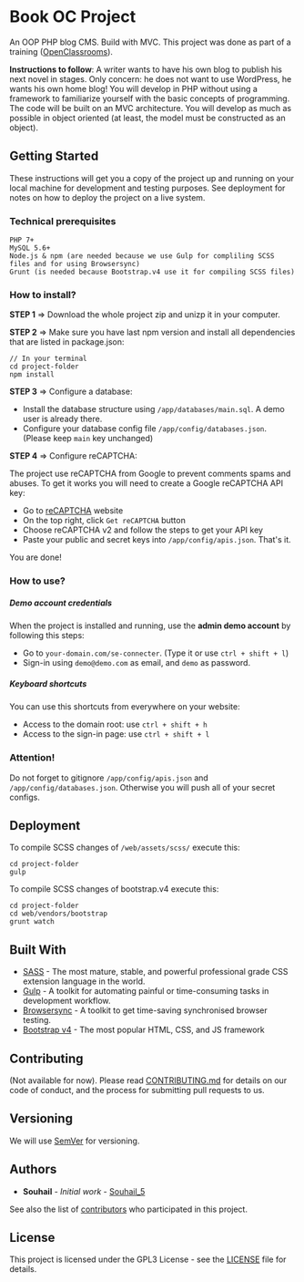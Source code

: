 # Book OC Project

An OOP PHP blog CMS. Build with MVC. This project was done as part of a training ([OpenClassrooms](https://openclassrooms.com/)).

**Instructions to follow**:
A writer wants to have his own blog to publish his next novel in stages. Only concern: he does not want to use WordPress, he wants his own home blog!
You will develop in PHP without using a framework to familiarize yourself with the basic concepts of programming. The code will be built on an MVC architecture. You will develop as much as possible in object oriented (at least, the model must be constructed as an object).

## Getting Started

These instructions will get you a copy of the project up and running on your local machine for development and testing purposes. See deployment for notes on how to deploy the project on a live system.

### Technical prerequisites

```
PHP 7+
MySQL 5.6+
Node.js & npm (are needed because we use Gulp for compliling SCSS files and for using Browsersync)
Grunt (is needed because Bootstrap.v4 use it for compiling SCSS files)
```

### How to install?

**STEP 1** => Download the whole project zip and unizp it in your computer.

**STEP 2** => Make sure you have last npm version and install all dependencies that are listed in package.json:

```
// In your terminal
cd project-folder
npm install
```

**STEP 3** => Configure a database:
* Install the database structure using `/app/databases/main.sql`. A demo user is already there.
* Configure your database config file `/app/config/databases.json`. (Please keep `main` key unchanged)

**STEP 4** => Configure reCAPTCHA:

The project use reCAPTCHA from Google to prevent comments spams and abuses. To get it works you will need to create a Google reCAPTCHA API key:
* Go to [reCAPTCHA](https://www.google.com/recaptcha/) website
* On the top right, click `Get reCAPTCHA` button
* Choose reCAPTCHA v2 and follow the steps to get your API key
* Paste your public and secret keys into `/app/config/apis.json`. That's it.

You are done!

### How to use?

##### Demo account credentials

When the project is installed and running, use the **admin demo account** by following this steps:
* Go to `your-domain.com/se-connecter`. (Type it or use `ctrl + shift + l`)
* Sign-in using `demo@demo.com` as email, and `demo` as password.

##### Keyboard shortcuts

You can use this shortcuts from everywhere on your website:

* Access to the domain root: use `ctrl + shift + h`
* Access to the sign-in page: use `ctrl + shift + l`

### Attention!

Do not forget to gitignore `/app/config/apis.json` and `/app/config/databases.json`. Otherwise you will push all of your secret configs.

## Deployment

To compile SCSS changes of `/web/assets/scss/` execute this:

```
cd project-folder
gulp
```

To compile SCSS changes of bootstrap.v4 execute this:

```
cd project-folder
cd web/vendors/bootstrap
grunt watch
```

## Built With

* [SASS](http://sass-lang.com/) - The most mature, stable, and powerful professional grade CSS extension language in the world.
* [Gulp](https://gulpjs.com/) - A toolkit for automating painful or time-consuming tasks in development workflow.
* [Browsersync](https://browsersync.io/) - A toolkit to get time-saving synchronised browser testing.
* [Bootstrap v4](https://v4-alpha.getbootstrap.com/) - The most popular HTML, CSS, and JS framework

## Contributing

(Not available for now). Please read [CONTRIBUTING.md](#) for details on our code of conduct, and the process for submitting pull requests to us.

## Versioning

We will use [SemVer](http://semver.org/) for versioning.

## Authors

* **Souhail** - *Initial work* - [Souhail_5](https://github.com/Souhail-5)

See also the list of [contributors](https://github.com/Souhail-5/book-oc-project/contributors) who participated in this project.

## License

This project is licensed under the GPL3 License - see the [LICENSE](LICENSE.md) file for details.
